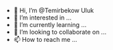 - 👋 Hi, I’m @Temirbekow Uluk
- 👀 I’m interested in ...
- 🌱 I’m currently learning ...
- 💞️ I’m looking to collaborate on ...
- 📫 How to reach me ...

<!---
Temirbekow/Temirbekow is a ✨ special ✨ repository because its `README.md` (this file) appears on your GitHub profile.
You can click the Preview link to take a look at your changes.
--->
